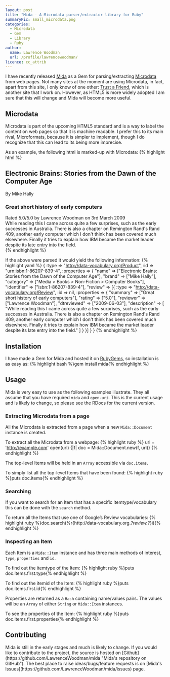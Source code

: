 ```yaml
---
layout: post
title: "Mida - A Microdata parser/extractor library for Ruby"
summaryPic: small_microdata.png
categories:
  - Microdata
  - Gem
  - Library
  - Ruby
author:
  name: Lawrence Woodman
  url: /profile/lawrencewoodman/
licence: cc_attrib
---
```

I have recently released [Mida](http://lawrencewoodman.github.com/mida/ "Mida Project Page") as a Gem for parsing/extracting [Microdata](http://en.wikipedia.org/wiki/Microdata_%28HTML5%29) from web pages.  Not many sites at the moment are using Microdata, in fact, apart from this site, I only know of one other: [Trust a Friend](http://trustafriend.com), which is another site that I work on.  However, as HTML5 is more widely adopted I am sure that this will change and Mida will become more useful.

## Microdata
Microdata is part of the upcoming HTML5 standard and is a way to label the
content on web pages so that it is machine readable.  I prefer this
to its main rival, Microformats, because it is simpler to implement, though
I do recognize that this can lead to its being more imprecise.

As an example, the following html is marked-up with Microdata:
{% highlight html %}
<div itemscope itemtype="http://data-vocabulary.org/Product"
     itemid="urn:isbn:1-86207-839-4">
  <h2 itemprop="name">Electronic Brains: Stories from the Dawn of the Computer Age</h2>
  By <span itemprop="brand">Mike Hally</span>
  <meta itemprop="category" content="Media > Books > Non-Fiction > Computer Books" />
  <meta itemprop="identifier" content="isbn:1-86207-839-4" />

  <div itemprop="review" itemscope itemtype="http://data-vocabulary.org/Review">
    <h3 itemprop="summary">Great short history of early computers</h3>
    Rated <span itemprop="rating">5.0</span>/5.0 by
    <span itemprop="reviewer">Lawrence Woodman</span> on
    <time itemprop="dtreviewed" datetime="2009-06-03">3rd March 2009</time>
    <div itemprop="description">
      While reading this I came across quite a few surprises, such as the early
      successes in Australia. There is also a chapter on Remington Rand's Rand
      409, another early computer which I don't think has been covered much elsewhere.
      Finally it tries to explain how IBM became the market leader despite its late entry
      into the field.
   </div>
  </div>
</div>
{% endhighlight %}

If the above were parsed it would yield the following information:
{% highlight yaml %}
{
  :type => "http://data-vocabulary.org/Product",
  :id => "urn:isbn:1-86207-839-4",
  :properties => {
    "name" => ["Electronic Brains: Stories from the Dawn of the Computer Age"],
    "brand" => ["Mike Hally"],
    "category" => ["Media > Books > Non-Fiction > Computer Books"],
    "identifier" => ["isbn:1-86207-839-4"],
    "review" => [{
      :type => "http://data-vocabulary.org/Review",
      :id => nil,
      :properties => {
        "summary" => ["Great short history of early computers"],
        "rating" => ["5.0"],
        "reviewer" => ["Lawrence Woodman"],
        "dtreviewed" => ["2009-06-03"],
        "description" => [
          "While reading this I came across quite a few surprises, such as the early
          successes in Australia. There is also a chapter on Remington Rand's Rand
          409, another early computer which I don't think has been covered much elsewhere.
          Finally it tries to explain how IBM became the market leader despite its late
          entry into the field."
        ]
      }
    }]
  }
}
{% endhighlight %}

## Installation
I have made a Gem for Mida and hosted it on [RubyGems](http://rubygems.org), so installation is as easy as:
{% highlight bash %}gem install mida{% endhighlight %}

## Usage
Mida is very easy to use as the following examples illustrate.  They all
assume that you have required `mida` and `open-uri`. 
This is the current usage and is likely to change, so please see the RDocs for
the current version.

### Extracting Microdata from a page

All the Microdata is extracted from a page when a new `Mida::Document` instance is created.

To extract all the Microdata from a webpage:
{% highlight ruby %}
url = 'http://example.com'
open(url) {|f| doc = Mida::Document.new(f, url)}
{% endhighlight %}

The top-level Items will be held in an `Array` accessible via `doc.items`.

To simply list all the top-level Items that have been found:
{% highlight ruby %}puts doc.items{% endhighlight %}

<h3>Searching</h3>

If you want to search for an Item that has a specific itemtype/vocabulary this
can be done with the `search` method.

To return all the Items that use one of Google’s Review vocabularies:
{% highlight ruby %}doc.search(%r{http://data-vocabulary\.org.*?review.*?}i){% endhighlight %}

<h3>Inspecting an Item</h3>

Each Item is a `Mida::Item` instance and has three main methods of interest, `type`, `properties` and `id`.

To find out the itemtype of the Item:
{% highlight ruby %}puts doc.items.first.type{% endhighlight %}

To find out the itemid of the Item:
{% highlight ruby %}puts doc.items.first.id{% endhighlight %}

Properties are returned as a `Hash` containing name/values pairs. The values will be an `Array` of either `String` or `Mida::Item` instances.

To see the properties of the Item:
{% highlight ruby %}puts doc.items.first.properties{% endhighlight %}


<h2>Contributing</h2>
Mida is still in the early stages and much is likely to change.  If you would like to contribute to the project, the source is hosted on [Github](https://github.com/LawrenceWoodman/mida "Mida's repository on GitHub").  The best place to raise ideas/bugs/feature requests is on [Mida's Issues](https://github.com/LawrenceWoodman/mida/issues) page.
